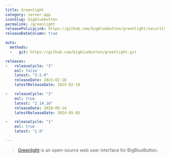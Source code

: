 ```yaml
---
title: Greenlight
category: server-app
iconSlug: bigbluebutton
permalink: /greenlight
releasePolicyLink: https://github.com/bigbluebutton/greenlight/security
releaseDateColumn: true

auto:
  methods:
  -   git: https://github.com/bigbluebutton/greenlight.git

releases:
-   releaseCycle: "3"
    eol: false
    latest: "3.5.0"
    releaseDate: 2023-02-16
    latestReleaseDate: 2025-02-19

-   releaseCycle: "2"
    eol: true
    latest: "2.14.10"
    releaseDate: 2018-09-14
    latestReleaseDate: 2024-05-03

-   releaseCycle: "1"
    eol: true
    latest: "1.0"

---
```


> [Greenlight](https://docs.bigbluebutton.org/greenlight/v3/install/) is an open-source web user interface for BigBlueButton.
